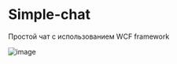 # Simple-chat
Простой чат с использованием WCF framework

![image](https://user-images.githubusercontent.com/54627640/195150539-1193d3ce-53db-4442-8a60-8ba3f1b0c95a.png)
